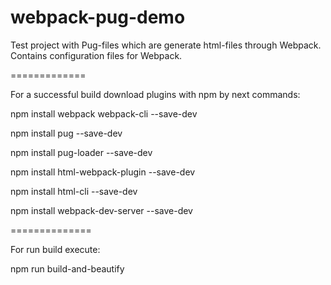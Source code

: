 # webpack-pug-demo
Test project with Pug-files which are generate html-files through Webpack. Contains configuration files for Webpack.

=============

For a successful build download plugins with npm by next commands:

npm install webpack webpack-cli --save-dev

npm install pug --save-dev

npm install pug-loader --save-dev

npm install html-webpack-plugin --save-dev

npm install html-cli --save-dev

npm install webpack-dev-server --save-dev

==============

For run build execute:

npm run build-and-beautify
